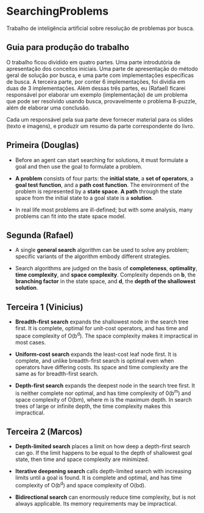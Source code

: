 # SearchingProblems
Trabalho de inteligência artificial sobre resolução de problemas por busca.

Guia para produção do trabalho
-------------------------------

O trabalho ficou dividido em quatro partes. Uma parte introdutória de apresentação
dos conceitos iniciais. Uma parte de apresentação do método geral de solução por busca,
e uma parte com implementações específicas de busca. A terceira parte, por conter 6 implementações,
foi dividia em duas de 3 implementações. Além dessas três partes, eu (Rafael) ficarei responsável
por elaborar um exemplo (implementação) de um problema que pode ser resolvido usando busca,
provavelmente o problema 8-puzzle, além de elaborar uma conclusão.

Cada um responsável pela sua parte deve fornecer material para os slides (texto e imagens),
e produzir um resumo da parte correspondente do livro.



Primeira (Douglas)
------------------

* Before an agent can start searching for solutions, it must formulate a goal and then use the
goal to formulate a problem.

* <b>A problem</b> consists of four parts: the <b>initial state</b>, a <b>set of operators</b>, a <b>goal test function</b>,
and a <b>path cost function</b>. The environment of the problem is represented by a <b>state space</b>.
<b>A path</b> through the state space from the initial state to a goal state is a <b>solution</b>.

* In real life most problems are ill-defined; but with some analysis, many problems can fit
into the state space model.

Segunda (Rafael)
----------------

* A single <b>general search</b> algorithm can be used to solve any problem; specific variants of
the algorithm embody different strategies.

* Search algorithms are judged on the basis of <b>completeness</b>, <b>optimality</b>, <b>time complexity</b>,
and <b>space complexity</b>. Complexity depends on <b>b</b>, the <b>branching factor</b> in the state space,
and <b>d</b>, the <b>depth of the shallowest solution</b>.

Terceira 1 (Vinicius)
---------------------

* <b>Breadth-first search</b> expands the shallowest node in the search tree first. It is complete,
optimal for unit-cost operators, and has time and space complexity of O(b<sup>d</sup>). The space
complexity makes it impractical in most cases.

* <b>Uniform-cost search</b> expands the least-cost leaf node first. It is complete, and unlike
breadth-first search is optimal even when operators have differing costs. Its space and time
complexity are the same as for breadth-first search.

* <b>Depth-first search</b> expands the deepest node in the search tree first. It is neither complete
nor optimal, and has time complexity of 0(b<sup>m</sup>) and space complexity of O(bm), where m is
the maximum depth. In search trees of large or infinite depth, the time complexity makes
this impractical.

Terceira 2 (Marcos)
-------------------

* <b>Depth-limited search</b> places a limit on how deep a depth-first search can go. If the limit
happens to be equal to the depth of shallowest goal state, then time and space complexity
are minimized.

* <b>Iterative deepening search</b> calls depth-limited search with increasing limits until a goal is
found. It is complete and optimal, and has time complexity of O(b<sup>d</sup>) and space complexity
of O(bd).

* <b>Bidirectional search</b> can enormously reduce time complexity, but is not always applicable.
Its memory requirements may be impractical.



